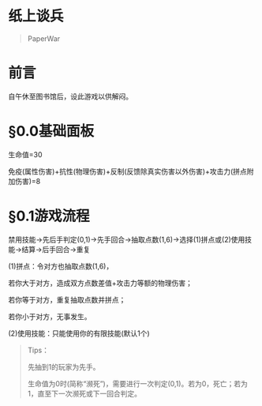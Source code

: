 # 纸上谈兵

> PaperWar
>

# 前言

自午休至图书馆后，设此游戏以供解闷。

# §0.0基础面板

生命值=30

免疫(属性伤害)+抗性(物理伤害)+反制(反馈除真实伤害以外伤害)+攻击力(拼点附加伤害)=8

# §0.1游戏流程

禁用技能→先后手判定(0,1)→先手回合→抽取点数(1,6)→选择(1)拼点或(2)使用技能→结算→后手回合→重复

(1)拼点：令对方也抽取点数(1,6)，

若你大于对方，造成双方点数差值+攻击力等额的物理伤害；

若你等于对方，重复抽取点数并拼点；

若你小于对方，无事发生。

(2)使用技能：只能使用你的有限技能(默认1个)

> Tips：
> 
> 先抽到1的玩家为先手。
> 
> 生命值为0时(简称“濒死”)，需要进行一次判定(0,1)。若为0，死亡；若为1，直至下一次濒死或下一回合判定。

